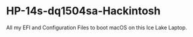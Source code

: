 # HP-14s-dq1504sa-Hackintosh
All my EFI and Configuration Files to boot macOS on this Ice Lake Laptop.
